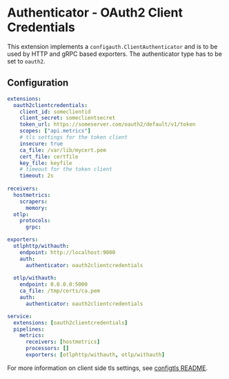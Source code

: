# Authenticator - OAuth2 Client Credentials

This extension implements a `configauth.ClientAuthenticator` and is to be used by HTTP and gRPC based exporters.
The authenticator type has to be set to `oauth2`.

## Configuration

```yaml
extensions:
  oauth2clientcredentials:
    client_id: someclientid
    client_secret: someclientsecret
    token_url: https://someserver.com/oauth2/default/v1/token
    scopes: ["api.metrics"]
    # tls settings for the token client
    insecure: true
    ca_file: /var/lib/mycert.pem
    cert_file: certfile
    key_file: keyfile
    # timeout for the token client
    timeout: 2s
    
receivers:
  hostmetrics:
    scrapers:
      memory:
  otlp:
    protocols:
      grpc:

exporters:
  otlphttp/withauth:
    endpoint: http://localhost:9000
    auth:
      authenticator: oauth2clientcredentials
      
  otlp/withauth:
    endpoint: 0.0.0.0:5000
    ca_file: /tmp/certs/ca.pem
    auth:
      authenticator: oauth2clientcredentials

service:
  extensions: [oauth2clientcredentials]
  pipelines:
    metrics:
      receivers: [hostmetrics]
      processors: []
      exporters: [otlphttp/withauth, otlp/withauth]
```

For more information on client side tls settings, see [configtls README](../configtls/README.md).